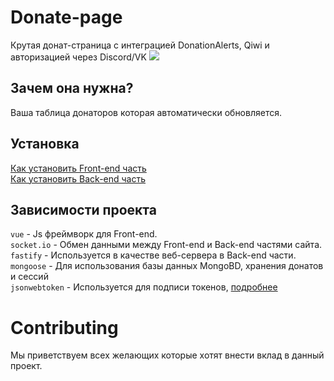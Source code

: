 # Donate-page
Крутая донат-страница с интеграцией DonationAlerts, Qiwi и авторизацией через Discord/VK
![](https://imgs.mrlivixx.me/opera_E34ICHnGrP.png)
## Зачем она нужна?
Ваша таблица донаторов которая автоматически обновляется.

## Установка
[Как установить Front-end часть](https://github.com/MrLivixx/Donate-page/tree/main/frontend)
<br>[Как установить Back-end часть](https://github.com/MrLivixx/Donate-page/tree/main/backend)

## Зависимости проекта
`vue` - Js фреймворк для Front-end.
<br>`socket.io` - Обмен данными между Front-end и Back-end частями сайта.
<br>`fastify` - Используется в качестве веб-сервера в Back-end части.
<br>`mongoose` - Для использования базы данных MongoBD, хранения донатов и сессий
<br>`jsonwebtoken` - Используется для подписи токенов, [подробнее](https://jwt.io)
# Contributing
Мы приветствуем всех желающих которые хотят внести вклад в данный проект.
